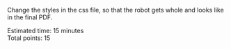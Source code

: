 Change the styles in the css file, so that the robot gets whole and looks like in the final PDF.

Estimated time: 15 minutes <br>
Total points: 15






















































